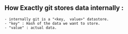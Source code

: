 ## How Exactly git stores data internally :
    - internally git is a "<key,  value>" datastore.
    - "key" : Hash of the data we want to store.
    - "value" : actual data.